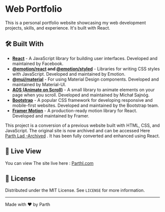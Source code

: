 # Web Portfolio

This is a personal portfolio website showcasing my web development projects, skills, and experience. It's built with React.

## 🛠️ Built With

- **[React](https://reactjs.org/)** - A JavaScript library for building user interfaces. Developed and maintained by Facebook.
- **[@emotion/react](https://emotion.sh/docs/@emotion/react) 
and [@emotion/styled](https://emotion.sh/docs/@emotion/styled)** - Libraries for writing CSS styles with JavaScript. Developed and maintained by Emotion.
- **[@mui/material](https://mui.com/)** - For using Material Design components. Developed and maintained by Material-UI.
- **[AOS (Animate on Scroll)](https://michalsnik.github.io/aos/)** - A small library to animate elements on your page when you scroll. Developed and maintained by Michał Sajnóg.
- **[Bootstrap](https://getbootstrap.com/)** - A popular CSS framework for developing responsive and mobile-first websites. Developed and maintained by the Bootstrap team.
- **[Framer Motion](https://www.framer.com/api/motion/)** - A production-ready motion library for React. Developed and maintained by Framer.


This project is a conversion of a previous website built with HTML, CSS, and JavaScript. The original site is now archived and can be accessed Here [Parth Lad -Archived](https://web.archive.org/web/20240401000032/https://parthl.com/) . It has been fully converted and enhanced using React.

## 👀 Live View
You can view The site live here : [Parthl.com](https://parthl.com/)

## 📝 License

Distributed under the MIT License. See `LICENSE` for more information.


---

Made with ❤️ by Parth
